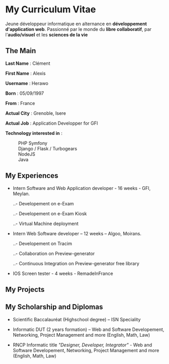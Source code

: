 # My Curriculum Vitae

Jeune développeur informatique en alternance en **développement d'application web**.
Passionné par le monde du **libre collaboratif**, par l'**audio/visuel** et les **sciences de la vie**

## The Main 

**Last Name** : Clément

**First Name** : Alexis

**Username** : Herawo

**Born** : 05/09/1997

**From** : France


**Actual City** : Grenoble, Isere

**Actual Job** : Application Developper for GFI

**Technology interested in** : 

<dl>
  <dd>PHP Symfony</dd>
  <dd>Django / Flask / Turbogears</dd>
  <dd>NodeJS</dd>
  <dd>Java</dd>
</dl>

## My Experiences

+ Intern Software and Web Application developer - 16 weeks - GFI, Meylan.
	
	..- Developement on e-Exam

	..- Developement on e-Exam Kiosk

	..- Virtual Machine deployment

+ Intern Web Software developer – 12 weeks – Algoo, Moirans.

	..- Developement on Tracim

	..- Collaboration on Preview-generator

	..- Continuous Integration on Preview-generator free library

+ IOS Screen tester - 4 weeks - RemadeInFrance

## My Projects


## My Scholarship and Diplomas

+ Scientific Baccalauréat (Highschool degree) – ISN Speciality

+ Informatic DUT (2 years formation) – Web and Software Developement, Networking, Project Management and more (English, Math, Law)

+ RNCP Informatic title _"Designer, Developer, Integrator"_ - Web and Software Developement, Networking, Project Management and more (English, Math, Law)